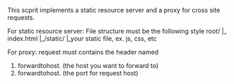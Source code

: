 This scprit implements a static resource server and a proxy for cross site requests.

For static resource server:
File structure must be the following style
root/
  |_ index.html
  |_/static/
       |_your static file, ex. js, css, etc
	   
For proxy:
request must contains the header named
1. forwardtohost. (the host you want to forward to)
2. forwardtohost. (the port for request host)